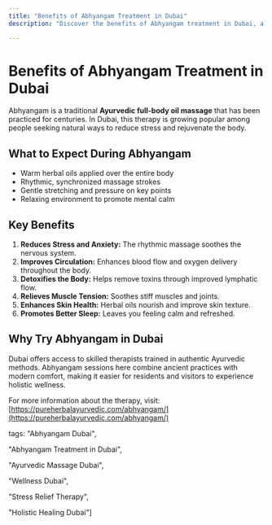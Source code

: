 ```yaml
---
title: "Benefits of Abhyangam Treatment in Dubai"
description: "Discover the benefits of Abhyangam treatment in Dubai, a traditional Ayurvedic full-body oil massage for stress relief, improved circulation, and holistic wellness."

---
```


# Benefits of Abhyangam Treatment in Dubai

Abhyangam is a traditional **Ayurvedic full-body oil massage** that has been practiced for centuries. In Dubai, this therapy is growing popular among people seeking natural ways to reduce stress and rejuvenate the body.

## What to Expect During Abhyangam

- Warm herbal oils applied over the entire body
- Rhythmic, synchronized massage strokes
- Gentle stretching and pressure on key points
- Relaxing environment to promote mental calm

## Key Benefits

1. **Reduces Stress and Anxiety:** The rhythmic massage soothes the nervous system.
2. **Improves Circulation:** Enhances blood flow and oxygen delivery throughout the body.
3. **Detoxifies the Body:** Helps remove toxins through improved lymphatic flow.
4. **Relieves Muscle Tension:** Soothes stiff muscles and joints.
5. **Enhances Skin Health:** Herbal oils nourish and improve skin texture.
6. **Promotes Better Sleep:** Leaves you feeling calm and refreshed.

## Why Try Abhyangam in Dubai

Dubai offers access to skilled therapists trained in authentic Ayurvedic methods. Abhyangam sessions here combine ancient practices with modern comfort, making it easier for residents and visitors to experience holistic wellness.

For more information about the therapy, visit: [https://pureherbalayurvedic.com/abhyangam/](https://pureherbalayurvedic.com/abhyangam/)

tags: "Abhyangam Dubai",

"Abhyangam Treatment in Dubai",

"Ayurvedic Massage Dubai",

"Wellness Dubai", 

"Stress Relief Therapy", 

"Holistic Healing Dubai"]
